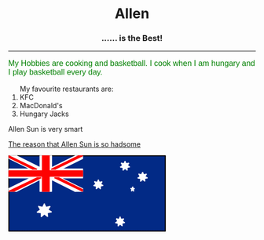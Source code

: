 <HTML>
<HEAD>
<style>
body {
	    background-image: url("https://static.vecteezy.com/system/resources/thumbnails/000/139/741/small/blue-grunge-free-vector-background.jpg");
	    background-repeat:no-repeat;
	    background-size:cover;

	}
</style>
	<TITLE> My First HTML File </TITLE>
</HEAD>
<BODY>
	<center><H1> Allen </H1>
	<H3><B>...... is the Best! </B></H3></center>
	<HR>
	<FONT SIZE=3 FACE="ARIAL" COLOR="green">
	<P> My Hobbies are cooking and basketball. I cook when I am hungary and I play basketball every day. </P></FONT>
	<OL>My favourite restaurants are:
	<LI> KFC
	<LI> MacDonald's
	<LI> Hungary Jacks
	</OL>
	Allen Sun is very smart
	<P><A HREF = "https://www.google">The reason that Allen Sun is so hadsome </A></P>
	<p></p>
	<img src="Flag.png" alt = 'Flag'>
</BODY>
</HTML>
